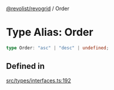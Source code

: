 [@revolist/revogrid](README.md) / Order

# Type Alias: Order

```ts
type Order: "asc" | "desc" | undefined;
```

## Defined in

[src/types/interfaces.ts:192](https://github.com/revolist/revogrid/blob/33fdf87718e4421a1302a23338379f45f99055c0/src/types/interfaces.ts#L192)
